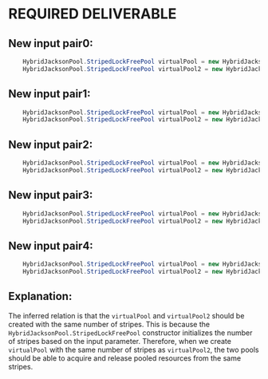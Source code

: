# REQUIRED DELIVERABLE
## New input pair0:
```java
    HybridJacksonPool.StripedLockFreePool virtualPool = new HybridJacksonPool.StripedLockFreePool(0);
    HybridJacksonPool.StripedLockFreePool virtualPool2 = new HybridJacksonPool.StripedLockFreePool(0);
```

## New input pair1:
```java
    HybridJacksonPool.StripedLockFreePool virtualPool = new HybridJacksonPool.StripedLockFreePool(1);
    HybridJacksonPool.StripedLockFreePool virtualPool2 = new HybridJacksonPool.StripedLockFreePool(1);
```

## New input pair2:
```java
    HybridJacksonPool.StripedLockFreePool virtualPool = new HybridJacksonPool.StripedLockFreePool(10);
    HybridJacksonPool.StripedLockFreePool virtualPool2 = new HybridJacksonPool.StripedLockFreePool(10);
```

## New input pair3:
```java
    HybridJacksonPool.StripedLockFreePool virtualPool = new HybridJacksonPool.StripedLockFreePool(100);
    HybridJacksonPool.StripedLockFreePool virtualPool2 = new HybridJacksonPool.StripedLockFreePool(100);
```

## New input pair4:
```java
    HybridJacksonPool.StripedLockFreePool virtualPool = new HybridJacksonPool.StripedLockFreePool(Integer.MAX_VALUE);
    HybridJacksonPool.StripedLockFreePool virtualPool2 = new HybridJacksonPool.StripedLockFreePool(Integer.MAX_VALUE);
```

## Explanation:
The inferred relation is that the `virtualPool` and `virtualPool2` should be created with the same number of stripes. This is because the `HybridJacksonPool.StripedLockFreePool` constructor initializes the number of stripes based on the input parameter. Therefore, when we create `virtualPool` with the same number of stripes as `virtualPool2`, the two pools should be able to acquire and release pooled resources from the same stripes.
